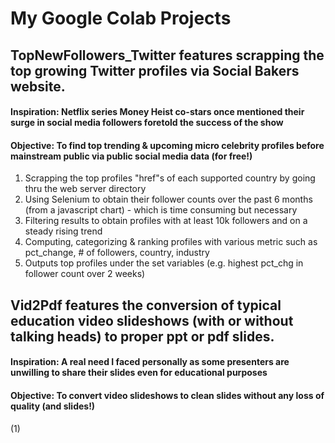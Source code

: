 # My Google Colab Projects

## TopNewFollowers_Twitter features scrapping the top growing Twitter profiles via Social Bakers website.
  #### Inspiration: Netflix series Money Heist co-stars once mentioned their surge in social media followers foretold the success of the show
  #### Objective: To find top trending & upcoming micro celebrity profiles before mainstream public via public social media data (for free!) 
  1. Scrapping the top profiles "href"s of each supported country by going thru the web server directory
  2. Using Selenium to obtain their follower counts over the past 6 months (from a javascript chart) - which is time consuming but necessary
  3. Filtering results to obtain profiles with at least 10k followers and on a steady rising trend
  4. Computing, categorizing & ranking profiles with various metric such as pct_change, # of followers, country, industry
  5. Outputs top profiles under the set variables (e.g. highest pct_chg in follower count over 2 weeks)
  
## Vid2Pdf features the conversion of typical education video slideshows (with or without talking heads) to proper ppt or pdf slides.
  #### Inspiration: A real need I faced personally as some presenters are unwilling to share their slides even for educational purposes
  #### Objective: To convert video slideshows to clean slides without any loss of quality (and slides!)
  (1) 
